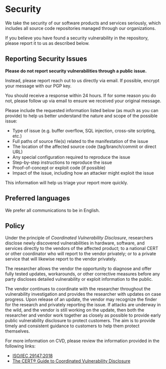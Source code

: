 Security
========
We take the security of our software products and services seriously, 
which includes all source code repositories managed through our organizations.

If you believe you have found a security vulnerability in the repository, please report it to us as described below.

Reporting Security Issues
-------------------------

**Please do not report security vulnerabilities through a public issue.**

Instead, please report reach out to us directly via email.
If possible, encrypt your message with our PGP key.

You should receive a response within 24 hours. 
If for some reason you do not, please follow up via email to ensure we received your original message. 

Please include the requested information listed below (as much as you can provide) to help us better understand the nature and scope of the possible issue:
- Type of issue (e.g. buffer overflow, SQL injection, cross-site scripting, etc.)
- Full paths of source file(s) related to the manifestation of the issue
- The location of the affected source code (tag/branch/commit or direct URL)
- Any special configuration required to reproduce the issue
- Step-by-step instructions to reproduce the issue
- Proof-of-concept or exploit code (if possible)
- Impact of the issue, including how an attacker might exploit the issue

This information will help us triage your report more quickly.

Preferred languages
-------------------
We prefer all communications to be in English.

Policy
------
Under the principle of *Coordinated Vulnerability Disclosure*, researchers disclose 
newly discovered vulnerabilities in hardware, software, and services directly to the 
vendors of the affected product; to a national CERT or other coordinator who will 
report to the vendor privately; or to a private service that will likewise report 
to the vendor privately. 

The researcher allows the vendor the opportunity to diagnose and offer fully tested 
updates, workarounds, or other corrective measures before any party discloses detailed 
vulnerability or exploit information to the public. 

The vendor continues to coordinate with the researcher throughout the vulnerability 
investigation and provides the researcher with updates on case progress. Upon release 
of an update, the vendor may recognize the finder for the research and privately reporting 
the issue. If attacks are underway in the wild, and the vendor is still working on the update, 
then both the researcher and vendor work together as closely as possible to provide early
public vulnerability disclosure to protect customers. The aim is to provide timely and 
consistent guidance to customers to help them protect themselves. 

For more information on CVD, please review the information provided in the following links:
+ [ISO/IEC 29147:2018](https://www.iso.org/standard/72311.html)
+ [The CERT® Guide to Coordinated Vulnerability Disclosure](https://resources.sei.cmu.edu/asset_files/SpecialReport/2017_003_001_503340.pdf)
